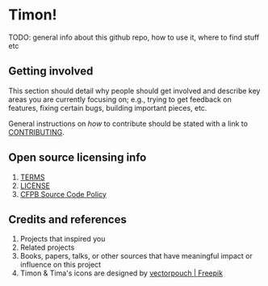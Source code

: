 # Timon!

TODO: general info about this github repo, how to use it, where to find stuff etc

## Getting involved

This section should detail why people should get involved and describe key areas you are
currently focusing on; e.g., trying to get feedback on features, fixing certain bugs, building
important pieces, etc.

General instructions on _how_ to contribute should be stated with a link to [CONTRIBUTING](CONTRIBUTING.md).

## Open source licensing info

1. [TERMS](TERMS.md)
2. [LICENSE](LICENSE)
3. [CFPB Source Code Policy](https://github.com/cfpb/source-code-policy/)

## Credits and references

1. Projects that inspired you
2. Related projects
3. Books, papers, talks, or other sources that have meaningful impact or influence on this project
4. Timon & Tima's icons are designed by [vectorpouch |
   Freepik](https://www.freepik.com/vectorpouch)
